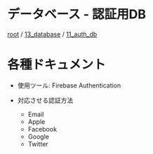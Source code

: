 # データベース - 認証用DB

[root](./../../../README.md) 
/ [13_database](./../README.md) 
/ [11_auth_db](./README.md)

# 各種ドキュメント

* 使用ツール: Firebase Authentication

* 対応させる認証方法
  * Email
  * Apple
  * Facebook
  * Google
  * Twitter
